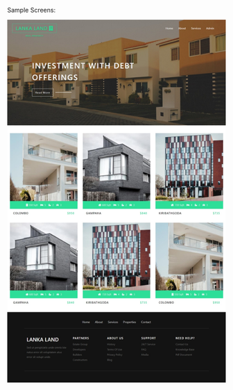 Sample Screens:

![alt text](https://github.com/ranulds/Lanka-Land-Real-Estate-Frontend/blob/main/samples/homepage.jpeg?raw=true)
